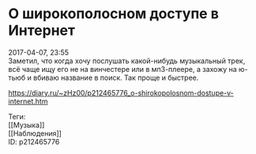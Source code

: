 О широкополосном доступе в Интернет
====================================

   
 2017-04-07, 23:55   
  Заметил, что когда хочу послушать какой-нибудь музыкальный трек, всё чаще ищу его не на винчестере или в мп3-плеере, а захожу на ю-тьюб и вбиваю название в поиск. Так проще и быстрее.   
    
 <https://diary.ru/~zHz00/p212465776_o-shirokopolosnom-dostupe-v-internet.htm>   
   
 Теги:   
 [[Музыка]]   
 [[Наблюдения]]   
 ID: p212465776
